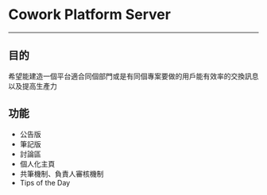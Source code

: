 # Cowork Platform Server
---
## 目的
希望能建造一個平台適合同個部門或是有同個專案要做的用戶能有效率的交換訊息以及提高生產力

## 功能
- 公告版
- 筆記版
- 討論區
- 個人化主頁
- 共筆機制、負責人審核機制
- Tips of the Day
